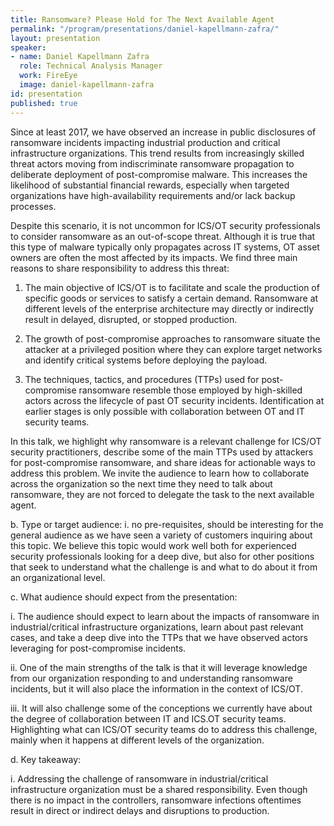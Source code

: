 ```yaml
---
title: Ransomware? Please Hold for The Next Available Agent
permalink: "/program/presentations/daniel-kapellmann-zafra/"
layout: presentation
speaker:
- name: Daniel Kapellmann Zafra
  role: Technical Analysis Manager
  work: FireEye
  image: daniel-kapellmann-zafra
id: presentation
published: true
---
```


Since at least 2017, we have observed an increase in public disclosures of ransomware incidents impacting industrial production and critical infrastructure organizations. This trend results from increasingly skilled threat actors moving from indiscriminate ransomware propagation to deliberate deployment of post-compromise malware. This increases the likelihood of substantial financial rewards, especially when targeted organizations have high-availability requirements and/or lack backup processes.

Despite this scenario, it is not uncommon for ICS/OT security professionals to consider ransomware as an out-of-scope threat. Although it is true that this type of malware typically only propagates across IT systems, OT asset owners are often the most affected by its impacts. We find three main reasons to share responsibility to address this threat:

1. The main objective of ICS/OT is to facilitate and scale the production of specific goods or services to satisfy a certain demand. Ransomware at different levels of the enterprise architecture may directly or indirectly result in delayed, disrupted, or stopped production. 

2. The growth of post-compromise approaches to ransomware situate the attacker at a privileged position where they can explore target networks and identify critical systems before deploying the payload.

3. The techniques, tactics, and procedures (TTPs) used for post-compromise ransomware resemble those employed by high-skilled actors across the lifecycle of past OT security incidents. Identification at earlier stages is only possible with collaboration between OT and IT security teams.
        
In this talk, we highlight why ransomware is a relevant challenge for ICS/OT security practitioners, describe some of the main TTPs used by attackers for post-compromise ransomware, and share ideas for actionable ways to address this problem. We invite the audience to learn how to collaborate across the organization so the next time they need to talk about ransomware, they are not forced to delegate the task to the next available agent.

b. Type or target audience:
i. no pre-requisites, should be interesting for the general audience as we have seen a variety of customers inquiring about this topic. We believe this topic would work well both for experienced security professionals looking for a deep dive, but also for other positions that seek to understand what the challenge is and what to do about it from an organizational level.

c. What audience should expect from the presentation:

i. The audience should expect to learn about the impacts of ransomware in industrial/critical infrastructure organizations, learn about past relevant cases, and take a deep dive into the TTPs that we have observed actors leveraging for post-compromise incidents.

ii. One of the main strengths of the talk is that it will leverage knowledge from our organization responding to and understanding ransomware incidents, but it will also place the information in the context of ICS/OT.

iii. It will also challenge some of the conceptions we currently have about the degree of collaboration between IT and ICS.OT security teams. Highlighting what can ICS/OT security teams do to address this challenge, mainly when it happens at different levels of the organization. 

d. Key takeaway:

i. Addressing the challenge of ransomware in industrial/critical infrastructure organization must be a shared responsibility. Even though there is no impact in the controllers, ransomware infections oftentimes result in direct or indirect delays and disruptions to production.
